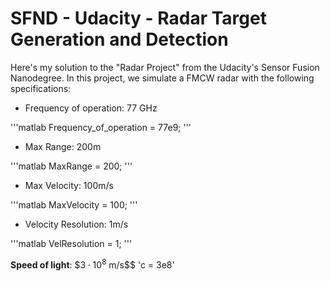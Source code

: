 # SFND - Udacity - Radar Target Generation and Detection

Here's my solution to the "Radar Project" from the Udacity's Sensor Fusion Nanodegree.
In this project, we simulate a FMCW radar with the following specifications:
- Frequency of operation: 77 GHz

'''matlab
Frequency_of_operation = 77e9;
'''

- Max Range: 200m

'''matlab
MaxRange = 200;
'''

- Max Velocity: 100m/s

'''matlab
MaxVelocity = 100;
'''

- Velocity Resolution: 1m/s

'''matlab
VelResolution = 1;
'''

**Speed of light**: $$3 \cdot 10^8$ m/s$$ 'c = 3e8'

